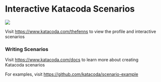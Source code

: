 # Interactive Katacoda Scenarios

[![](http://shields.katacoda.com/katacoda/thefenns/count.svg)](https://www.katacoda.com/thefenns "Get your profile on Katacoda.com")

Visit https://www.katacoda.com/thefenns to view the profile and interactive scenarios

### Writing Scenarios
Visit https://www.katacoda.com/docs to learn more about creating Katacoda scenarios

For examples, visit https://github.com/katacoda/scenario-example
